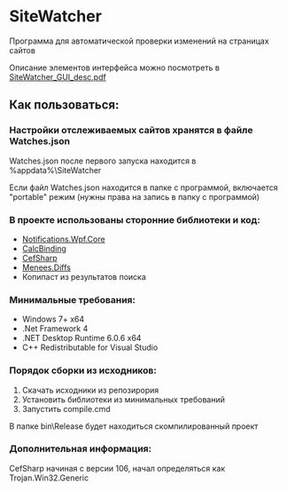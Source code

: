 # SiteWatcher

Программа для автоматической проверки изменений на страницах сайтов

Описание элементов интерфейса можно посмотреть в [SiteWatcher_GUI_desc.pdf](https://github.com/firstzerg/SiteWatcher/raw/main/manual/SiteWatcher_GUI_desc.pdf)

## Как пользоваться:

### Настройки отслеживаемых сайтов хранятся в файле Watches.json

Watches.json после первого запуска находится в %appdata%\SiteWatcher

Если файл Watches.json находится в папке с программой, включается "portable" режим (нужны права на запись в папку с программой)

### В проекте использованы сторонние библиотеки и код:

* [Notifications.Wpf.Core](https://github.com/mjuen/Notifications.Wpf.Core)
* [CalcBinding](https://github.com/Alex141/CalcBinding)
* [CefSharp](https://github.com/cefsharp/CefSharp)
* [Menees.Diffs](https://github.com/menees/Diff.Net)
* Копипаст из результатов поиска

### Минимальные требования:

* Windows 7+ x64
* .Net Framework 4
* .NET Desktop Runtime 6.0.6 x64
* C++ Redistributable for Visual Studio

### Порядок сборки из исходников:

1. Скачать исходники из репозирория
2. Установить библиотеки из минимальных требований
3. Запустить compile.cmd

В папке bin\Release будет находиться скомпилированный проект

### Дополнительная информация:

CefSharp начиная с версии 106, начал определяться как Trojan.Win32.Generic
